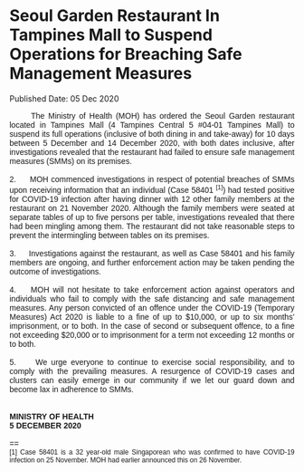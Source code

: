 <html>
    <meta http-equiv="Content-Type" content="text/html; charset=utf-8"/>
    <meta charset="utf-8"/>
    <title>Seoul Garden Restaurant In Tampines Mall to Suspend Operations for Breaching Safe Management Measures</title>
    <body><h1>Seoul Garden Restaurant In Tampines Mall to Suspend Operations for Breaching Safe Management Measures</h1>
    <p>Published Date: 05 Dec 2020</p> <p style="text-align: justify;"><span style="font-family: Arial;"><span style="font-size: 14px;">&nbsp; &nbsp; &nbsp; The Ministry of Health (MOH) has ordered the Seoul Garden restaurant located in Tampines Mall (4 Tampines Central 5 #04-01 Tampines Mall) to suspend its full operations (inclusive of both dining in and take-away) for 10 days between 5 December and 14 December 2020, with both dates inclusive, after investigations revealed that the restaurant had failed to ensure safe management measures (SMMs) on its premises.&nbsp;<br><br>2.&nbsp; &nbsp; &nbsp;MOH commenced investigations in respect of potential breaches of SMMs upon receiving information that an individual (Case 58401 <sup><span style="font-size: 11px;">[1]</span></sup>) had tested positive for COVID-19 infection after having dinner with 12 other family members at the restaurant on 21 November 2020. Although the family members were seated at separate tables of up to five persons per table, investigations revealed that there had been mingling among them. The restaurant did not take reasonable steps to prevent the intermingling between tables on its premises.&nbsp;&nbsp;<br><br>3.&nbsp; &nbsp; &nbsp;Investigations against the restaurant, as well as Case 58401 and his family members are ongoing, and further enforcement action may be taken pending the outcome of investigations.&nbsp; &nbsp;<br><br>4.&nbsp; &nbsp; MOH will not hesitate to take enforcement action against operators and individuals who fail to comply with the safe distancing and safe management measures. Any person convicted of an offence under the COVID-19 (Temporary Measures) Act 2020 is liable to a fine of up to $10,000, or up to six months’ imprisonment, or to both. In the case of second or subsequent offence, to a fine not exceeding $20,000 or to imprisonment for a term not exceeding 12 months or to both.&nbsp;<br><br>5.&nbsp; &nbsp; &nbsp;We urge everyone to continue to exercise social responsibility, and to comply with the prevailing measures. A resurgence of COVID-19 cases and clusters can easily emerge in our community if we let our guard down and become lax in adherence to SMMs.<br><br><br><strong>MINISTRY OF HEALTH<br>5 DECEMBER 2020</strong><br><br>==<br><span style="font-size: 12px;">[1]&nbsp;Case 58401 is a 32 year-old male Singaporean who was confirmed to have COVID-19 infection on 25 November. MOH had earlier announced this on 26 November.</span></span></span></p></body>
</html>